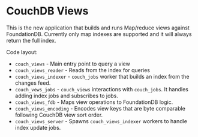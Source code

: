 CouchDB Views
=====

This is the new application that builds and runs Map/reduce views against FoundationDB.
Currently only map indexes are supported and it will always return the full index.

Code layout:

* `couch_views` - Main entry point to query a view
* `couch_views_reader` - Reads from the index for queries
* `couch_views_indexer` - `couch_jobs` worker that builds an index from the changes feed.
* `couch_vews_jobs` - `couch_views` interactions with `couch_jobs`. It handles adding index jobs and subscribes to jobs.
* `couch_views_fdb` - Maps view operations to FoundationDB logic.
* `couch_views_encoding` - Encodes view keys that are byte comparable following CouchDB view sort order.
* `couch_views_server` - Spawns `couch_views_indexer` workers to handle index update jobs.
